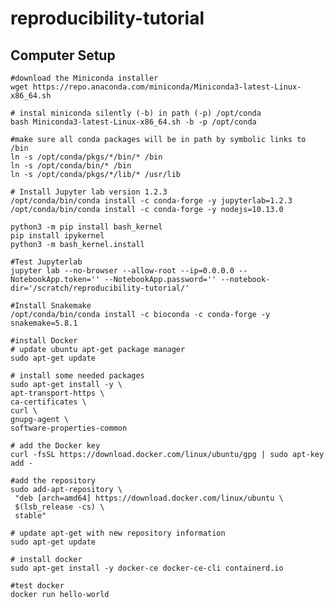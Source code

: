  # reproducibility-tutorial

## Computer Setup

    #download the Miniconda installer
    wget https://repo.anaconda.com/miniconda/Miniconda3-latest-Linux-x86_64.sh

    # instal miniconda silently (-b) in path (-p) /opt/conda
    bash Miniconda3-latest-Linux-x86_64.sh -b -p /opt/conda

    #make sure all conda packages will be in path by symbolic links to /bin
    ln -s /opt/conda/pkgs/*/bin/* /bin
    ln -s /opt/conda/bin/* /bin
    ln -s /opt/conda/pkgs/*/lib/* /usr/lib

    # Install Jupyter lab version 1.2.3
    /opt/conda/bin/conda install -c conda-forge -y jupyterlab=1.2.3
    /opt/conda/bin/conda install -c conda-forge -y nodejs=10.13.0

    python3 -m pip install bash_kernel
    pip install ipykernel
    python3 -m bash_kernel.install

    #Test Jupyterlab
    jupyter lab --no-browser --allow-root --ip=0.0.0.0 --NotebookApp.token='' --NotebookApp.password='' --notebook-dir='/scratch/reproducibility-tutorial/'

    #Install Snakemake
    /opt/conda/bin/conda install -c bioconda -c conda-forge -y snakemake=5.8.1

    #install Docker
    # update ubuntu apt-get package manager
    sudo apt-get update

    # install some needed packages
    sudo apt-get install -y \
    apt-transport-https \
    ca-certificates \
    curl \
    gnupg-agent \
    software-properties-common

    # add the Docker key
    curl -fsSL https://download.docker.com/linux/ubuntu/gpg | sudo apt-key add -

    #add the repository
    sudo add-apt-repository \
     "deb [arch=amd64] https://download.docker.com/linux/ubuntu \
     $(lsb_release -cs) \
     stable"

    # update apt-get with new repository information
    sudo apt-get update

    # install docker
    sudo apt-get install -y docker-ce docker-ce-cli containerd.io

    #test docker
    docker run hello-world
